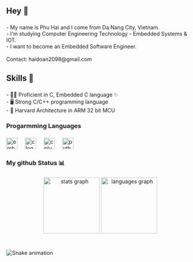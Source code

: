<h2 align="left">Hey 👋</h2>

###

<p align="left">- My name is Phu Hai and I come from Da Nang City, Vietnam.<br>- I'm studying Computer Engineering Technology - Embedded Systems & IOT.<br>- I want to become an Embedded Software Engineer.<br><br>Contact: haidoan2098@gmail.com</p>

###

<h2 align="left">Skills 📖</h2>

###

<p align="left">-  🦾✨ Proficient in C, Embedded C language ✨<br>- 🖥️ Strong C/C++ programming language<br>- 🤖 Harvard Architecture in ARM 32 bit MCU</p>

###

<h3 align="left">Progarmming Languages</h3>

###

<div align="left">
  <img src="https://cdn.jsdelivr.net/gh/devicons/devicon/icons/embeddedc/embeddedc-original.svg" height="30" alt="embeddedc logo"  />
  <img width="12" />
  <img src="https://skillicons.dev/icons?i=c" height="30" alt="c logo"  />
  <img width="12" />
  <img src="https://skillicons.dev/icons?i=cpp" height="30" alt="cplusplus logo"  />
  <img width="12" />
  <img src="https://skillicons.dev/icons?i=py" height="30" alt="python logo"  />
</div>

###

<h3 align="left">My github Status 📊</h3>

###

<div align="center">
  <img src="https://github-readme-stats.vercel.app/api?username=haidoan2098&hide_title=false&hide_rank=false&show_icons=true&include_all_commits=true&count_private=true&disable_animations=false&theme=dracula&locale=en&hide_border=false" height="150" alt="stats graph"  />
  <img src="https://github-readme-stats.vercel.app/api/top-langs?username=haidoan2098&locale=en&hide_title=false&layout=compact&card_width=320&langs_count=5&theme=dracula&hide_border=false" height="150" alt="languages graph"  />
</div>

###

<br clear="both">

<img src="https://raw.githubusercontent.com/haidoan2098/haidoan2098/output/snake.svg" alt="Snake animation" />

###
